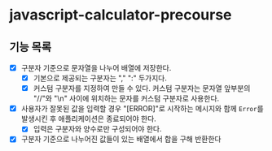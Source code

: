 # javascript-calculator-precourse

## 기능 목록

- [x] 구분자 기준으로 문자열을 나누어 배열에 저장한다.
  - [x] 기본으로 제공되는 구분자는 "," ":" 두가지다.
  - [x] 커스텀 구분자를 지정하여 만들 수 있다. 커스텀 구분자는 문자열 앞부분의 "//"와 "\n" 사이에 위치하는 문자를 커스텀 구분자로 사용한다.
- [x] 사용자가 잘못된 값을 입력할 경우 "[ERROR]"로 시작하는 메시지와 함께 `Error`를 발생시킨 후 애플리케이션은 종료되어야 한다.
  - [x] 입력은 구분자와 양수로만 구성되어야 한다.
- [x] 구분자 기준으로 나누어진 값들이 있는 배열에서 합을 구해 반환한다
